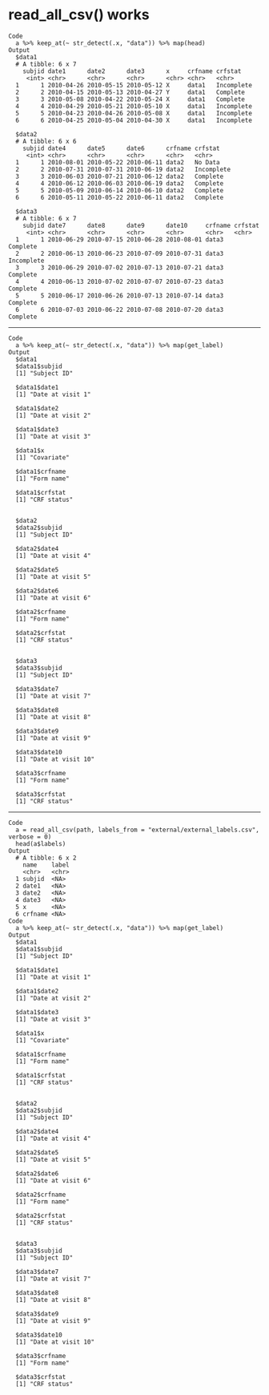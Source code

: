 # read_all_csv() works

    Code
      a %>% keep_at(~ str_detect(.x, "data")) %>% map(head)
    Output
      $data1
      # A tibble: 6 x 7
        subjid date1      date2      date3      x     crfname crfstat   
         <int> <chr>      <chr>      <chr>      <chr> <chr>   <chr>     
      1      1 2010-04-26 2010-05-15 2010-05-12 X     data1   Incomplete
      2      2 2010-04-15 2010-05-13 2010-04-27 Y     data1   Complete  
      3      3 2010-05-08 2010-04-22 2010-05-24 X     data1   Complete  
      4      4 2010-04-29 2010-05-21 2010-05-10 X     data1   Incomplete
      5      5 2010-04-23 2010-04-26 2010-05-08 X     data1   Incomplete
      6      6 2010-04-25 2010-05-04 2010-04-30 X     data1   Incomplete
      
      $data2
      # A tibble: 6 x 6
        subjid date4      date5      date6      crfname crfstat   
         <int> <chr>      <chr>      <chr>      <chr>   <chr>     
      1      1 2010-08-01 2010-05-22 2010-06-11 data2   No Data   
      2      2 2010-07-31 2010-07-31 2010-06-19 data2   Incomplete
      3      3 2010-06-03 2010-07-21 2010-06-12 data2   Complete  
      4      4 2010-06-12 2010-06-03 2010-06-19 data2   Complete  
      5      5 2010-05-09 2010-06-14 2010-06-10 data2   Complete  
      6      6 2010-05-11 2010-05-22 2010-06-11 data2   Complete  
      
      $data3
      # A tibble: 6 x 7
        subjid date7      date8      date9      date10     crfname crfstat   
         <int> <chr>      <chr>      <chr>      <chr>      <chr>   <chr>     
      1      1 2010-06-29 2010-07-15 2010-06-28 2010-08-01 data3   Complete  
      2      2 2010-06-13 2010-06-23 2010-07-09 2010-07-31 data3   Incomplete
      3      3 2010-06-29 2010-07-02 2010-07-13 2010-07-21 data3   Complete  
      4      4 2010-06-13 2010-07-02 2010-07-07 2010-07-23 data3   Complete  
      5      5 2010-06-17 2010-06-26 2010-07-13 2010-07-14 data3   Complete  
      6      6 2010-07-03 2010-06-22 2010-07-08 2010-07-20 data3   Complete  
      

---

    Code
      a %>% keep_at(~ str_detect(.x, "data")) %>% map(get_label)
    Output
      $data1
      $data1$subjid
      [1] "Subject ID"
      
      $data1$date1
      [1] "Date at visit 1"
      
      $data1$date2
      [1] "Date at visit 2"
      
      $data1$date3
      [1] "Date at visit 3"
      
      $data1$x
      [1] "Covariate"
      
      $data1$crfname
      [1] "Form name"
      
      $data1$crfstat
      [1] "CRF status"
      
      
      $data2
      $data2$subjid
      [1] "Subject ID"
      
      $data2$date4
      [1] "Date at visit 4"
      
      $data2$date5
      [1] "Date at visit 5"
      
      $data2$date6
      [1] "Date at visit 6"
      
      $data2$crfname
      [1] "Form name"
      
      $data2$crfstat
      [1] "CRF status"
      
      
      $data3
      $data3$subjid
      [1] "Subject ID"
      
      $data3$date7
      [1] "Date at visit 7"
      
      $data3$date8
      [1] "Date at visit 8"
      
      $data3$date9
      [1] "Date at visit 9"
      
      $data3$date10
      [1] "Date at visit 10"
      
      $data3$crfname
      [1] "Form name"
      
      $data3$crfstat
      [1] "CRF status"
      
      

---

    Code
      a = read_all_csv(path, labels_from = "external/external_labels.csv", verbose = 0)
      head(a$labels)
    Output
      # A tibble: 6 x 2
        name    label
        <chr>   <chr>
      1 subjid  <NA> 
      2 date1   <NA> 
      3 date2   <NA> 
      4 date3   <NA> 
      5 x       <NA> 
      6 crfname <NA> 
    Code
      a %>% keep_at(~ str_detect(.x, "data")) %>% map(get_label)
    Output
      $data1
      $data1$subjid
      [1] "Subject ID"
      
      $data1$date1
      [1] "Date at visit 1"
      
      $data1$date2
      [1] "Date at visit 2"
      
      $data1$date3
      [1] "Date at visit 3"
      
      $data1$x
      [1] "Covariate"
      
      $data1$crfname
      [1] "Form name"
      
      $data1$crfstat
      [1] "CRF status"
      
      
      $data2
      $data2$subjid
      [1] "Subject ID"
      
      $data2$date4
      [1] "Date at visit 4"
      
      $data2$date5
      [1] "Date at visit 5"
      
      $data2$date6
      [1] "Date at visit 6"
      
      $data2$crfname
      [1] "Form name"
      
      $data2$crfstat
      [1] "CRF status"
      
      
      $data3
      $data3$subjid
      [1] "Subject ID"
      
      $data3$date7
      [1] "Date at visit 7"
      
      $data3$date8
      [1] "Date at visit 8"
      
      $data3$date9
      [1] "Date at visit 9"
      
      $data3$date10
      [1] "Date at visit 10"
      
      $data3$crfname
      [1] "Form name"
      
      $data3$crfstat
      [1] "CRF status"
      
      

